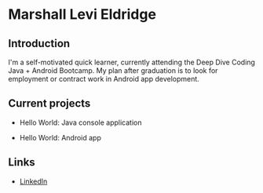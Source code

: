  # Marshall Levi Eldridge
    
 ## Introduction
    
 I'm a self-motivated quick learner, currently attending the Deep Dive Coding 
 Java + Android Bootcamp. My plan after graduation is to look for employment 
 or contract work in Android app development.
 
 ## Current projects
 
 * Hello World: Java console application
 
 * Hello World: Android app

 ## Links
 
 * [LinkedIn](https://www.linkedin.com/in/marshall-eldridge-24522a84/)